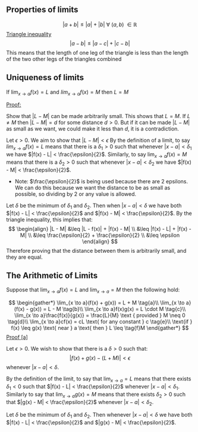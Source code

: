 ## Properties of limits

$$
|a + b| \leq |a| + |b|\ \forall\ (a,b)\ \in \mathbb{R}
$$
<u>Triangle inequality</u>
$$
|a-b| \leq |a-c| + |c-b|
$$
This means that the length of one leg of the triangle is less than the length of the two other legs of the triangles combined

## Uniqueness of limits

If $\lim_{x \to a} f(x) = L$ and $lim_{x \to a} f(x) = M$ then $L = M$

<u>Proof:</u>

Show that $|L - M|$ can be made arbitrarily small. This shows that $L = M$. If $L \neq M$ then $|L - M| = d$ for some distance $d > 0$. But if it can be made $|L - M|$ as small as we want, we could make it less than $d$, it is a contradiction.

Let $\epsilon > 0$. We aim to show that $|L - M| < \epsilon$ By the definition of a limit, to say $lim_{x \to a} f(x) = L$ means that there is a $\delta_1 > 0$ such that whenever $|x - a| < \delta_1$ we have $|f(x) - L| < \frac{\epsilon}{2}$. Similarly, to say $\lim_{x \to a} f(x) = M$ means that there is a $\delta_2 > 0$ such that whenever $|x - a| < \delta_2$ we have $|f(x) - M| < \frac{\epsilon}{2}$. 

- Note: $\frac{\epsilon}{2}$ is being used because there are 2 epsilons. We can do this because we want the distance to be as small as possible, so dividing by 2 or any value is allowed.

Let $\delta$ be the minimum of $\delta_1$ and $\delta_2$. Then when $|x-a| < \delta$ we have both $|f(x) - L| < \frac{\epsilon}{2}$ and $|f(x) - M| < \frac{\epsilon}{2}$. By the triangle inequality, this implies that:
$$
\begin{align}
|L - M| &\leq |L - f(x)| + |f(x) - M| \\
&\leq |f(x) - L| + |f(x) - M| \\
&\leq \frac{\epsilon}{2} + \frac{\epsilon}{2} \\
&\leq \epsilon
\end{align}
$$
Therefore proving that the distance between them is arbitrarily small, and they are equal.

## The Arithmetic of Limits

Suppose that $\lim_{x \to a}f(x) = L$ and $\lim_{x \to a} = M$ then the following hold:

$$
\begin{gather*}
\lim_{x \to a}(f(x) + g(x)) = L + M  \tag{a}\\
\lim_{x \to a}(f(x) - g(x)) = L - M \tag{b}\\
\lim_{x \to a}f(x)g(x) = L \cdot M \tag{c}\\
\lim_{x \to a}\frac{f(x)}{g(x)} = \frac{L}{M} \text { provided } M \neq 0 \tag{d}\\
\lim_{x \to a}cf(x) = cL \text{ for any constant } c \tag{e}\\
\text{if } f(x) \leq g(x) \text{ near } a \text{ then } L \leq \tag{f}M
\end{gather*}
$$
<u>Proof [a]</u>

Let $\epsilon > 0$. We wish to show that there is a $\delta > 0$ such that:
$$
|f(x) + g(x) - (L + M)| < \epsilon
$$
whenever $|x - a| < \delta$.

By the definition of the limit, to say that $\lim_{x \to a} = L$ means that there exists $\delta_1 < 0$ such that $|f(x) - L| < \frac{\epsilon}{2}$ whenever $|x - a| < \delta_1$. Similarly to say that $\lim_{x \to a} g(x) = M$ means that there exists $\delta_2 > 0$ such that $|g(x) - M| < \frac{\epsilon}{2}$ whenever $|x - a| < \delta_2$.

Let $\delta$ be the minimum of $\delta_1$ and $\delta_2$. Then whenever $|x-a| < \delta$ we have both $|f(x) - L| < \frac{\epsilon}{2}$ and $|g(x) - M| < \frac{\epsilon}{2}$. 
